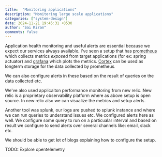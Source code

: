 ```yaml
---
title:  "Monitoring applications"
description: "Monitoring large scale applications"
categories: ["system-design"]
date: 2024-11-21 19:45:31 +0530
author: "Sai Kiran"
comments: false
---
```


Application health monitoring and useful alerts are essential because we expect our services always available. I've seen a setup that has [prometheus](https://prometheus.io/) which collects metrics *exposed* from target applications (for ex: spring actuator) and [grafana](https://grafana.com/) which plots the metrics. [Cortex](https://cortexmetrics.io/) can be used as longterm storage for the data collected by prometheus.

We can also configure alerts in these based on the result of queries on the data collected etc.

We've also used applicaiton performance monitoring from new relic. New relic is a proprietary observability platform where as above setup is open source. In new relic also we can visualize the metrics and setup alerts.

Another tool was splunk, our logs are pushed to splunk instance and where we can run queries to understand issues etc. We configured alerts here as well. We configure some query to run on a particualar interval and based on result we configure to send alerts over several channels like: email, slack etc.

We should be able to get lot of blogs explaining how to configure the setup.

TODO: Explore opentelemetry